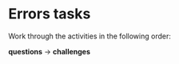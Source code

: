 # Errors tasks

Work through the activities in the following order:

**questions** -> **challenges**
